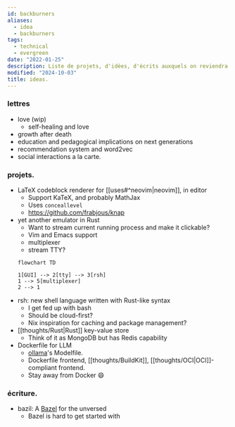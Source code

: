 ```yaml
---
id: backburners
aliases:
  - idea
  - backburners
tags:
  - technical
  - evergreen
date: "2022-01-25"
description: Liste de projets, d'idées, d'écrits auxquels on reviendra.
modified: "2024-10-03"
title: ideas.
---
```


### lettres

- love (wip)
  - self-healing and love
- growth after death
- education and pedagogical implications on next generations
- recommendation system and word2vec
- social interactions a la carte.

### projets.
- LaTeX codeblock renderer for [[uses#^neovim|neovim]], in editor
  - Support KaTeX, and probably MathJax
  - Uses `conceallevel`
  - https://github.com/frabjous/knap
- yet another emulator in Rust
  - Want to stream current running process and make it clickable?
  - Vim and Emacs support
  - multiplexer
  - stream TTY?
  ```mermaid
  flowchart TD

  1[GUI] --> 2[tty] --> 3[rsh]
  1 --> 5[multiplexer]
  2 --> 1
  ```
- rsh: new shell language written with Rust-like syntax
  - I get fed up with bash
  - Should be cloud-first?
  - Nix inspiration for caching and package management?
- [[thoughts/Rust|Rust]] key-value store
  - Think of it as MongoDB but has Redis capability
- Dockerfile for LLM
  - [ollama](https://github.com/ollama/ollama)'s Modelfile.
  - Dockerfile frontend, [[thoughts/BuildKit]],  [[thoughts/OCI|OCI]]-compliant frontend.
  - Stay away from Docker 😄

### écriture.
- bazil: A [Bazel](https://bazel.build/) for the unversed
  - Bazel is hard to get started with
